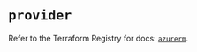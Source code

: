 # `provider`

Refer to the Terraform Registry for docs: [`azurerm`](https://registry.terraform.io/providers/hashicorp/azurerm/4.40.0/docs).
